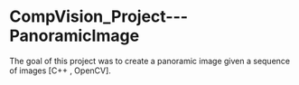 # CompVision_Project---PanoramicImage
The goal of this project was to create a panoramic image given a sequence of images [C++ , OpenCV]. 
